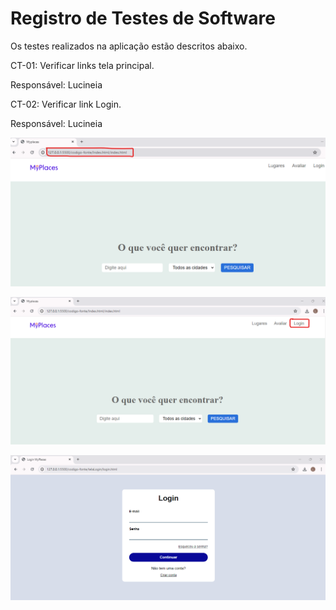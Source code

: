 # Registro de Testes de Software

Os testes realizados na aplicação estão descritos abaixo.

CT-01: Verificar links tela principal.

Responsável: Lucineia

CT-02: Verificar link Login.

Responsável: Lucineia

![Tela de login](/documentos/img/testeCT02-1.png)

![Tela de login](/documentos/img/testeCT02-2.png)

![Tela de login](/documentos/img/testeCT02-3.png)
